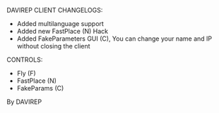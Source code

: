DAVIREP CLIENT
CHANGELOGS:

- Added multilanguage support
- Added new FastPlace (N) Hack
- Added FakeParameters GUI (C), You can change your name and IP without closing the client

CONTROLS:

- Fly (F)
- FastPlace (N)
- FakeParams (C)

By DAVIREP
